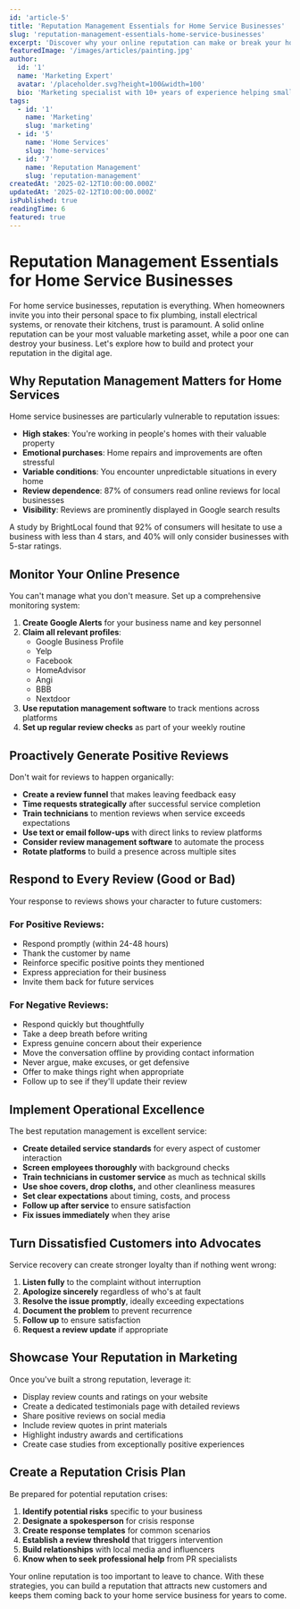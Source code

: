 ```yaml
---
id: 'article-5'
title: 'Reputation Management Essentials for Home Service Businesses'
slug: 'reputation-management-essentials-home-service-businesses'
excerpt: 'Discover why your online reputation can make or break your home service business and learn strategies to build and protect your reputation.'
featuredImage: '/images/articles/painting.jpg'
author:
  id: '1'
  name: 'Marketing Expert'
  avatar: '/placeholder.svg?height=100&width=100'
  bio: 'Marketing specialist with 10+ years of experience helping small businesses grow.'
tags:
  - id: '1'
    name: 'Marketing'
    slug: 'marketing'
  - id: '5'
    name: 'Home Services'
    slug: 'home-services'
  - id: '7'
    name: 'Reputation Management'
    slug: 'reputation-management'
createdAt: '2025-02-12T10:00:00.000Z'
updatedAt: '2025-02-12T10:00:00.000Z'
isPublished: true
readingTime: 6
featured: true
---
```


# Reputation Management Essentials for Home Service Businesses

For home service businesses, reputation is everything. When homeowners invite you into their personal space to fix plumbing, install electrical systems, or renovate their kitchens, trust is paramount. A solid online reputation can be your most valuable marketing asset, while a poor one can destroy your business. Let's explore how to build and protect your reputation in the digital age.

## Why Reputation Management Matters for Home Services

Home service businesses are particularly vulnerable to reputation issues:

- **High stakes**: You're working in people's homes with their valuable property
- **Emotional purchases**: Home repairs and improvements are often stressful
- **Variable conditions**: You encounter unpredictable situations in every home
- **Review dependence**: 87% of consumers read online reviews for local businesses
- **Visibility**: Reviews are prominently displayed in Google search results

A study by BrightLocal found that 92% of consumers will hesitate to use a business with less than 4 stars, and 40% will only consider businesses with 5-star ratings.

## Monitor Your Online Presence

You can't manage what you don't measure. Set up a comprehensive monitoring system:

1. **Create Google Alerts** for your business name and key personnel
2. **Claim all relevant profiles**:
   - Google Business Profile
   - Yelp
   - Facebook
   - HomeAdvisor
   - Angi
   - BBB
   - Nextdoor
3. **Use reputation management software** to track mentions across platforms
4. **Set up regular review checks** as part of your weekly routine

## Proactively Generate Positive Reviews

Don't wait for reviews to happen organically:

- **Create a review funnel** that makes leaving feedback easy
- **Time requests strategically** after successful service completion
- **Train technicians** to mention reviews when service exceeds expectations
- **Use text or email follow-ups** with direct links to review platforms
- **Consider review management software** to automate the process
- **Rotate platforms** to build a presence across multiple sites

## Respond to Every Review (Good or Bad)

Your response to reviews shows your character to future customers:

### For Positive Reviews:

- Respond promptly (within 24-48 hours)
- Thank the customer by name
- Reinforce specific positive points they mentioned
- Express appreciation for their business
- Invite them back for future services

### For Negative Reviews:

- Respond quickly but thoughtfully
- Take a deep breath before writing
- Express genuine concern about their experience
- Move the conversation offline by providing contact information
- Never argue, make excuses, or get defensive
- Offer to make things right when appropriate
- Follow up to see if they'll update their review

## Implement Operational Excellence

The best reputation management is excellent service:

- **Create detailed service standards** for every aspect of customer interaction
- **Screen employees thoroughly** with background checks
- **Train technicians in customer service** as much as technical skills
- **Use shoe covers, drop cloths,** and other cleanliness measures
- **Set clear expectations** about timing, costs, and process
- **Follow up after service** to ensure satisfaction
- **Fix issues immediately** when they arise

## Turn Dissatisfied Customers into Advocates

Service recovery can create stronger loyalty than if nothing went wrong:

1. **Listen fully** to the complaint without interruption
2. **Apologize sincerely** regardless of who's at fault
3. **Resolve the issue promptly**, ideally exceeding expectations
4. **Document the problem** to prevent recurrence
5. **Follow up** to ensure satisfaction
6. **Request a review update** if appropriate

## Showcase Your Reputation in Marketing

Once you've built a strong reputation, leverage it:

- Display review counts and ratings on your website
- Create a dedicated testimonials page with detailed reviews
- Share positive reviews on social media
- Include review quotes in print materials
- Highlight industry awards and certifications
- Create case studies from exceptionally positive experiences

## Create a Reputation Crisis Plan

Be prepared for potential reputation crises:

1. **Identify potential risks** specific to your business
2. **Designate a spokesperson** for crisis response
3. **Create response templates** for common scenarios
4. **Establish a review threshold** that triggers intervention
5. **Build relationships** with local media and influencers
6. **Know when to seek professional help** from PR specialists

Your online reputation is too important to leave to chance. With these strategies, you can build a reputation that attracts new customers and keeps them coming back to your home service business for years to come.
